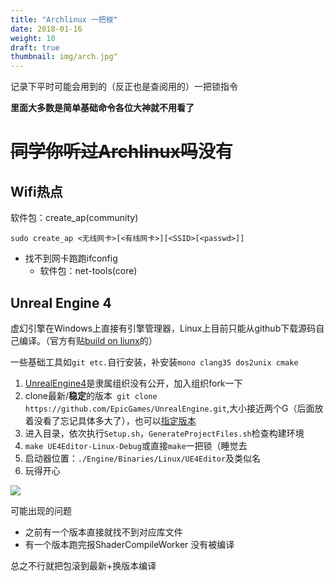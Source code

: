 ```yaml
---
title: "Archlinux 一把梭"
date: 2018-01-16
weight: 10
draft: true
thumbnail: img/arch.jpg"
---
```


记录下平时可能会用到的（反正也是查阅用的）一把锁指令

**里面大多数是简单基础命令各位大神就不用看了**

# ~~同学你听过Archlinux吗~~没有

## Wifi热点

软件包：create_ap(community)

```
sudo create_ap <无线网卡>[<有线网卡>][<SSID>[<passwd>]]
```

- 找不到网卡跑跑ifconfig
  - 软件包：net-tools(core)

## Unreal Engine 4

虚幻引擎在Windows上直接有引擎管理器，Linux上目前只能从github下载源码自己编译。（官方有贴[build on liunx](https://wiki.unrealengine.com/Building_On_Linux)的）

一些基础工具如``git etc.``自行安装，补安装``mono clang35 dos2unix cmake``

1. [UnrealEngine4](https://github.com/EpicGames/UnrealEngine)是隶属组织没有公开，加入组织fork一下
2. clone最新/**稳定**的版本`` git clone https://github.com/EpicGames/UnrealEngine.git``,大小接近两个G（后面放着没看了忘记具体多大了），也可以[指定版本](https://wiki.unrealengine.com/Building_On_Linux#Building)
3. 进入目录，依次执行``Setup.sh``，``GenerateProjectFiles.sh``检查构建环境
4. ``make UE4Editor-Linux-Debug``或直接``make``一把锁（睡觉去
5. 启动器位置：``./Engine/Binaries/Linux/UE4Editor``及类似名
6. 玩得开心

![](./.src/pic/ue4.png)

可能出现的问题

- 之前有一个版本直接就找不到对应库文件
- 有一个版本跑完报ShaderCompileWorker 没有被编译

总之不行就把包滚到最新+换版本编译
